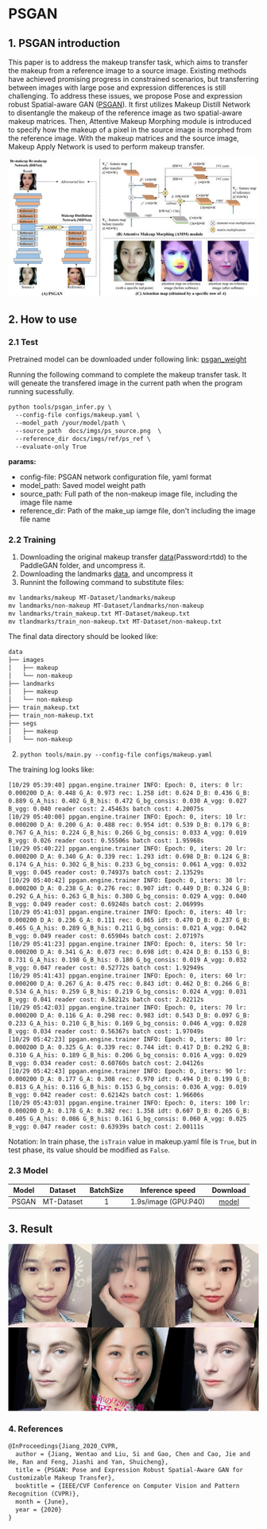 # PSGAN

## 1. PSGAN introduction

This paper is to address the makeup transfer task, which aims to transfer the makeup from a reference image to a source image. Existing methods have achieved promising progress in constrained scenarios, but transferring between images with large pose and expression differences is still challenging. To address these issues, we propose Pose and expression robust Spatial-aware GAN ([PSGAN](https://arxiv.org/abs/1909.06956)). It first utilizes Makeup Distill Network to disentangle the makeup of the reference image as two spatial-aware makeup matrices. Then, Attentive Makeup Morphing module is introduced to specify how the makeup of a pixel in the source image is morphed from the reference image. With the makeup matrices and the source image, Makeup Apply Network is used to perform makeup transfer.

<div align="center">
  <img src="../../imgs/psgan_arc.png" width="800"/>
</div>

## 2. How to use
### 2.1 Test
Pretrained model can be downloaded under following link: [psgan_weight](https://paddlegan.bj.bcebos.com/models/psgan_weight.pkl)

Running the following command to complete the makeup transfer task. It will geneate the transfered image in the current path when the program running sucessfully.

```
python tools/psgan_infer.py \  
  --config-file configs/makeup.yaml \
  --model_path /your/model/path \
  --source_path  docs/imgs/ps_source.png  \
  --reference_dir docs/imgs/ref/ps_ref \
  --evaluate-only True
```
**params:**
- config-file: PSGAN network configuration file, yaml format
- model_path: Saved model weight path
- source_path: Full path of the non-makeup image file, including the image file name
- reference_dir: Path of the make_up iamge file, don't including the image file name

### 2.2 Training
1. Downloading the original makeup transfer [data](https://pan.baidu.com/s/1ZF-DN9PvbBteOSfQodWnyw)(Password:rtdd) to the PaddleGAN folder, and uncompress it.
2. Downloading the landmarks [data](https://paddlegan.bj.bcebos.com/landmarks.tar), and uncompress it
3. Runnint the following command to substitute files:
```
mv landmarks/makeup MT-Dataset/landmarks/makeup
mv landmarks/non-makeup MT-Dataset/landmarks/non-makeup
mv landmarks/train_makeup.txt MT-Dataset/makeup.txt
mv tlandmarks/train_non-makeup.txt MT-Dataset/non-makeup.txt
```

The final data directory should be looked like:

```
data
├── images
│   ├── makeup
│   └── non-makeup
├── landmarks
│   ├── makeup
│   └── non-makeup
├── train_makeup.txt
├── train_non-makeup.txt
├── segs
│   ├── makeup
│   └── non-makeup
```

2. `python tools/main.py --config-file configs/makeup.yaml`

The training log looks like:
```
[10/29 05:39:40] ppgan.engine.trainer INFO: Epoch: 0, iters: 0 lr: 0.000200 D_A: 0.448 G_A: 0.973 rec: 1.258 idt: 0.624 D_B: 0.436 G_B: 0.889 G_A_his: 0.402 G_B_his: 0.472 G_bg_consis: 0.030 A_vgg: 0.027 B_vgg: 0.040 reader cost: 2.45463s batch cost: 4.20075s
[10/29 05:40:00] ppgan.engine.trainer INFO: Epoch: 0, iters: 10 lr: 0.000200 D_A: 0.200 G_A: 0.488 rec: 0.954 idt: 0.539 D_B: 0.179 G_B: 0.767 G_A_his: 0.224 G_B_his: 0.266 G_bg_consis: 0.033 A_vgg: 0.019 B_vgg: 0.026 reader cost: 0.55506s batch cost: 1.95968s
[10/29 05:40:22] ppgan.engine.trainer INFO: Epoch: 0, iters: 20 lr: 0.000200 D_A: 0.340 G_A: 0.339 rec: 1.293 idt: 0.698 D_B: 0.124 G_B: 0.174 G_A_his: 0.302 G_B_his: 0.233 G_bg_consis: 0.061 A_vgg: 0.032 B_vgg: 0.045 reader cost: 0.74937s batch cost: 2.13529s
[10/29 05:40:42] ppgan.engine.trainer INFO: Epoch: 0, iters: 30 lr: 0.000200 D_A: 0.238 G_A: 0.276 rec: 0.907 idt: 0.449 D_B: 0.324 G_B: 0.292 G_A_his: 0.263 G_B_his: 0.380 G_bg_consis: 0.029 A_vgg: 0.040 B_vgg: 0.049 reader cost: 0.69248s batch cost: 2.06999s
[10/29 05:41:03] ppgan.engine.trainer INFO: Epoch: 0, iters: 40 lr: 0.000200 D_A: 0.236 G_A: 0.111 rec: 0.865 idt: 0.470 D_B: 0.237 G_B: 0.465 G_A_his: 0.289 G_B_his: 0.211 G_bg_consis: 0.021 A_vgg: 0.042 B_vgg: 0.049 reader cost: 0.65904s batch cost: 2.07197s
[10/29 05:41:23] ppgan.engine.trainer INFO: Epoch: 0, iters: 50 lr: 0.000200 D_A: 0.341 G_A: 0.073 rec: 0.698 idt: 0.424 D_B: 0.153 G_B: 0.731 G_A_his: 0.198 G_B_his: 0.180 G_bg_consis: 0.019 A_vgg: 0.032 B_vgg: 0.047 reader cost: 0.52772s batch cost: 1.92949s
[10/29 05:41:43] ppgan.engine.trainer INFO: Epoch: 0, iters: 60 lr: 0.000200 D_A: 0.267 G_A: 0.475 rec: 0.843 idt: 0.462 D_B: 0.266 G_B: 0.534 G_A_his: 0.259 G_B_his: 0.219 G_bg_consis: 0.024 A_vgg: 0.031 B_vgg: 0.041 reader cost: 0.58212s batch cost: 2.02212s
[10/29 05:42:03] ppgan.engine.trainer INFO: Epoch: 0, iters: 70 lr: 0.000200 D_A: 0.116 G_A: 0.298 rec: 0.983 idt: 0.543 D_B: 0.097 G_B: 0.233 G_A_his: 0.210 G_B_his: 0.169 G_bg_consis: 0.046 A_vgg: 0.028 B_vgg: 0.034 reader cost: 0.56367s batch cost: 1.97049s
[10/29 05:42:23] ppgan.engine.trainer INFO: Epoch: 0, iters: 80 lr: 0.000200 D_A: 0.325 G_A: 0.339 rec: 0.744 idt: 0.417 D_B: 0.292 G_B: 0.310 G_A_his: 0.189 G_B_his: 0.206 G_bg_consis: 0.016 A_vgg: 0.029 B_vgg: 0.034 reader cost: 0.60760s batch cost: 2.04126s
[10/29 05:42:43] ppgan.engine.trainer INFO: Epoch: 0, iters: 90 lr: 0.000200 D_A: 0.177 G_A: 0.308 rec: 0.970 idt: 0.494 D_B: 0.199 G_B: 0.813 G_A_his: 0.116 G_B_his: 0.153 G_bg_consis: 0.036 A_vgg: 0.019 B_vgg: 0.042 reader cost: 0.62142s batch cost: 1.96606s
[10/29 05:43:03] ppgan.engine.trainer INFO: Epoch: 0, iters: 100 lr: 0.000200 D_A: 0.178 G_A: 0.382 rec: 1.358 idt: 0.607 D_B: 0.265 G_B: 0.405 G_A_his: 0.086 G_B_his: 0.161 G_bg_consis: 0.060 A_vgg: 0.025 B_vgg: 0.047 reader cost: 0.63939s batch cost: 2.00111s
```

Notation: In train phase, the `isTrain` value in makeup.yaml file is `True`, but in test phase, its value should be modified as `False`.

### 2.3 Model

Model|Dataset|BatchSize|Inference speed|Download
---|:--:|:--:|:--:|:--:
PSGAN|MT-Dataset| 1 | 1.9s/image (GPU:P40) | [model]()

## 3. Result
![](../../imgs/makeup_shifter.png)


### 4. References

```
@InProceedings{Jiang_2020_CVPR,
  author = {Jiang, Wentao and Liu, Si and Gao, Chen and Cao, Jie and He, Ran and Feng, Jiashi and Yan, Shuicheng},
  title = {PSGAN: Pose and Expression Robust Spatial-Aware GAN for Customizable Makeup Transfer},
  booktitle = {IEEE/CVF Conference on Computer Vision and Pattern Recognition (CVPR)},
  month = {June},
  year = {2020}
}
```
